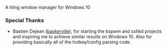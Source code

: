 A tiling window manager for Windows 10

### Special Thanks ###
 * Bastien Dejean ([baskerville](https://github.com/baskerville)), for starting the bspwm and sxhkd projects and inspiring me to achieve similar results on Windows 10. Also for providing basically all of the hotkey/config parsing code.

